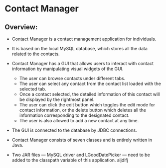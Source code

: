 # Contact Manager
## Overview:
* Contact Manager is a contact management application for individuals. 
* It is based on the local MySQL database, which stores all the data related to the contacts. 
* Contact Manager has a GUI that allows users to interact with contact information by manipulating visual 
  widgets of the GUI.
  * The user can browse contacts under different tabs.
  * The user can select any contact from the contact list loaded with the selected tab. 
  * Once a contact selected, the detailed information of this contact will be displayed by the rightmost panel.
  * The user can click the edit button which toggles the edit mode for contact information, or the delete button which 
    deletes all the information
    corresponding to the designated contact.
  * The user is also allowed to add a new contact at any time.
      
* The GUI is connected to the database by JDBC connections.
* Contact Manager consists of seven classes and is entirely written in Java.
* Two JAR files — MySQL driver and LGoodDatePicker — need to be added to the classpath variable of this application.
aljdlfj